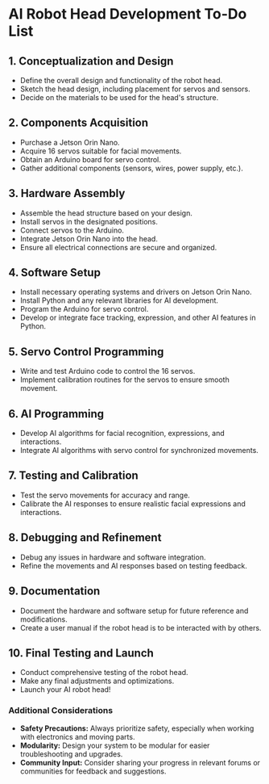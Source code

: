 # AI Robot Head Development To-Do List

## 1. Conceptualization and Design
- Define the overall design and functionality of the robot head.
- Sketch the head design, including placement for servos and sensors.
- Decide on the materials to be used for the head's structure.

## 2. Components Acquisition
- Purchase a Jetson Orin Nano.
- Acquire 16 servos suitable for facial movements.
- Obtain an Arduino board for servo control.
- Gather additional components (sensors, wires, power supply, etc.).

## 3. Hardware Assembly
- Assemble the head structure based on your design.
- Install servos in the designated positions.
- Connect servos to the Arduino.
- Integrate Jetson Orin Nano into the head.
- Ensure all electrical connections are secure and organized.

## 4. Software Setup
- Install necessary operating systems and drivers on Jetson Orin Nano.
- Install Python and any relevant libraries for AI development.
- Program the Arduino for servo control.
- Develop or integrate face tracking, expression, and other AI features in Python.

## 5. Servo Control Programming
- Write and test Arduino code to control the 16 servos.
- Implement calibration routines for the servos to ensure smooth movement.

## 6. AI Programming
- Develop AI algorithms for facial recognition, expressions, and interactions.
- Integrate AI algorithms with servo control for synchronized movements.

## 7. Testing and Calibration
- Test the servo movements for accuracy and range.
- Calibrate the AI responses to ensure realistic facial expressions and interactions.

## 8. Debugging and Refinement
- Debug any issues in hardware and software integration.
- Refine the movements and AI responses based on testing feedback.

## 9. Documentation
- Document the hardware and software setup for future reference and modifications.
- Create a user manual if the robot head is to be interacted with by others.

## 10. Final Testing and Launch
- Conduct comprehensive testing of the robot head.
- Make any final adjustments and optimizations.
- Launch your AI robot head!

### Additional Considerations
- **Safety Precautions:** Always prioritize safety, especially when working with electronics and moving parts.
- **Modularity:** Design your system to be modular for easier troubleshooting and upgrades.
- **Community Input:** Consider sharing your progress in relevant forums or communities for feedback and suggestions.

